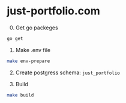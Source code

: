 # just-portfolio.com

0. Get go packeges

```bash
go get
```

1. Make .env file

```bash
make env-prepare
```

2. Create postgress schema: `just_portfolio`

3. Build

```bash
make build
```

